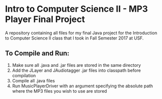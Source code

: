# Intro to Computer Science II - MP3 Player Final Project

A repository containing all files for my final Java project for the Introduction to Computer Science II class that I took in Fall Semester 2017 at USF.

## To Compile and Run:
1. Make sure all .java and .jar files are stored in the same directory
2. Add the JLayer and JAudiotagger .jar files into classpath before compilation
3. Compile all .java files
4. Run MusicPlayerDriver with an argument specifying the absolute path where the MP3 files you wish to use are stored
